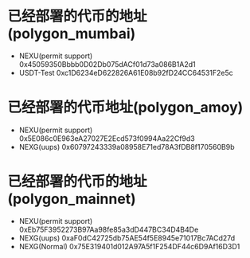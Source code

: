 # 已经部署的代币的地址(polygon_mumbai)
- NEXU(permit support)	0x45059350Bbbb0D02Db075dACf01d73a086B1A2d1
- USDT-Test				0xc1D6234eD622826A61E08b92fD24CC64531F2e5c

# 已经部署的代币地址(polygon_amoy)
- NEXU(permit support)	0x5E086c0E963eA27027E2Ecd573f0994Aa22Cf9d3
- NEXG(uups)			0x60797243339a08958E71ed78A3fDB8f170560B9b

# 已经部署的代币的地址(polygon_mainnet)
- NEXU(permit support)	0xEb75F3952273B97Aa98fe85a3dD447BC34D4B4De	
- NEXG(uups)			0xaF0dC42725db75AE54f5E8945e71017Bc7ACd27d
- NEXG(Normal)			0x75E319401d012A97A5f1F254DF44c6D9Af16D3D1